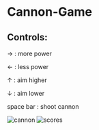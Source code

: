 # Cannon-Game

## Controls:

  &#8594; : more power
  
  &#8592; : less power
  
  &#8593; : aim higher
  
  &#8595; : aim lower
  
  space bar : shoot cannon

![cannon](https://user-images.githubusercontent.com/16550024/27208631-a00ad9d6-51fb-11e7-90f4-a3ab71098e80.png)
![scores](https://user-images.githubusercontent.com/16550024/27208632-a01c619c-51fb-11e7-9f4e-6c10d2d0df65.png)

